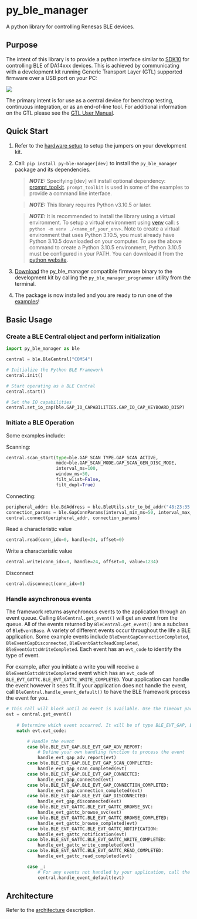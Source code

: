 # py_ble_manager

A python library for controlling Renesas BLE devices.

## Purpose

The intent of this library is to provide a python interface similar to [SDK10](http://lpccs-docs.renesas.com/um-b-092-da1469x_software_platform_reference/User_guides/User_guides.html#the-ble-framework) for controlling BLE of DA14xxx devices. This is achieved by communicating with a development kit running Generic Transport Layer (GTL) supported firmware over a USB port on your PC:

![](https://lpccs-docs.renesas.com/py_ble_manager/_images/usb_to_pc.png)

The primary intent is for use as a central device for benchtop testing, continuous integration, or as an end-of-line tool. For additional information on the GTL please see the [GTL User Manual](https://www.renesas.com/us/en/document/mat/um-b-143-renesas-external-processor-interface-gtl-interface?language=en&r=1564826).

## Quick Start

1. Refer to the [hardware setup](https://github.com/dialog-semiconductor/py_ble_manager/blob/main/docs/source/hardware_setup.rst) to setup the jumpers on your development kit.

2. Call: `pip install py-ble-manager[dev]` to install the `py_ble_manager` package and its dependencies.

    > **_NOTE:_**
      Specifying [dev] will install optional dependency: [prompt_toolkit](https://pypi.org/project/prompt-toolkit/).
      `prompt_toolkit` is used in some of the examples to provide a command line interface.

    > **_NOTE:_**
      This library requires Python v3.10.5 or later.

    > **_NOTE:_**
       It is recommended to install the library using a virtual environment. To setup a virtual environment using [venv](https://docs.python.org/3/library/venv.html) call: `$ python -m venv ./<name_of_your_env>`. Note to create a virtual environment that uses Python 3.10.5, you must already have Python 3.10.5 downloaded on your computer. To use the above command to create a Python 3.10.5 environment, Python 3.10.5 must be configured in your PATH. You can download it from the [python website](https://www.python.org/downloads/release/python-3105/).

3. [Download](https://github.com/dialog-semiconductor/py_ble_manager/tree/main/src/py_ble_manager/util) the py_ble_manager compatible firmware binary to the development kit by calling the `py_ble_manager_programmer`
utility from the terminal.

4. The package is now installed and you are ready to run one of the [examples](https://github.com/dialog-semiconductor/py_ble_manager/tree/main/examples)!

## Basic Usage

### Create a BLE Central object and perform initialization

```Python
import py_ble_manager as ble

central = ble.BleCentral("COM54")

# Initialize the Python BLE Framework
central.init()

# Start operating as a BLE Central 
central.start()

# Set the IO capabilities
central.set_io_cap(ble.GAP_IO_CAPABILITIES.GAP_IO_CAP_KEYBOARD_DISP)
```

### Initiate a BLE Operation

Some examples include:

Scanning:

```Python
central.scan_start(type=ble.GAP_SCAN_TYPE.GAP_SCAN_ACTIVE,
                   mode=ble.GAP_SCAN_MODE.GAP_SCAN_GEN_DISC_MODE,
                   interval_ms=100,
                   window_ms=50,
                   filt_wlist=False,
                   filt_dupl=True)
```

Connecting:

```Python
peripheral_addr: ble.BdAddress = ble.BleUtils.str_to_bd_addr("48:23:35:00:1b:53,P") 
connection_params = ble.GapConnParams(interval_min_ms=50, interval_max_ms=70, slave_latency=0, sup_timeout_ms=420)
central.connect(peripheral_addr, connection_params)
```

Read a characteristic value

```Python
central.read(conn_idx=0, handle=24, offset=0) 
```

Write a characteristic value

```Python
central.write(conn_idx=0, handle=24, offset=0, value=1234) 
```

Disconnect

```Python
central.disconnect(conn_idx=0) 
```

### Handle asynchronous events

The framework returns asynchronous events to the application through an event queue. Calling `BleCentral.get_event()` will get an event from the queue. All of the events returned by `BleCentral.get_event()` are a subclass of `BleEventBase`.
A variety of different events occur throughout the life a BLE application. Some example events include `BleEventGapConnectionCompleted`, `BleEventGapDisconnected`, `BleEventGattcReadCompleted`, `BleEventGattcWriteCompleted`.
Each event has an `evt_code` to identify the type of event.  

For example, after you initiate a write you will receive a `BleEventGattcWriteCompleted` event which has an `evt_code` of `BLE_EVT_GATTC.BLE_EVT_GATTC_WRITE_COMPLETED`. Your application can
handle the event however it sees fit. If your application does not handle the event, call `BleCentral.handle_event_default()` to have the BLE framework process the event for you.

```Python
# This call will block until an event is available. Use the timeout parameter to block for a specified period of time
evt = central.get_event()
    
    # Determine which event occurred. It will be of type BLE_EVT_GAP, BLE_EVT_GATTC, or BLE_EVT_GATTS
    match evt.evt_code:

        # Handle the event
        case ble.BLE_EVT_GAP.BLE_EVT_GAP_ADV_REPORT:
            # Define your own handling function to process the event
            handle_evt_gap_adv_report(evt)
        case ble.BLE_EVT_GAP.BLE_EVT_GAP_SCAN_COMPLETED:
            handle_evt_gap_scan_completed(evt)
        case ble.BLE_EVT_GAP.BLE_EVT_GAP_CONNECTED:
            handle_evt_gap_connected(evt)
        case ble.BLE_EVT_GAP.BLE_EVT_GAP_CONNECTION_COMPLETED:
            handle_evt_gap_connection_completed(evt)
        case ble.BLE_EVT_GAP.BLE_EVT_GAP_DISCONNECTED:
            handle_evt_gap_disconnected(evt)
        case ble.BLE_EVT_GATTC.BLE_EVT_GATTC_BROWSE_SVC:
            handle_evt_gattc_browse_svc(evt)
        case ble.BLE_EVT_GATTC.BLE_EVT_GATTC_BROWSE_COMPLETED:
            handle_evt_gattc_browse_completed(evt)
        case ble.BLE_EVT_GATTC.BLE_EVT_GATTC_NOTIFICATION:
            handle_evt_gattc_notification(evt)
        case ble.BLE_EVT_GATTC.BLE_EVT_GATTC_WRITE_COMPLETED:
            handle_evt_gattc_write_completed(evt)
        case ble.BLE_EVT_GATTC.BLE_EVT_GATTC_READ_COMPLETED:
            handle_evt_gattc_read_completed(evt)

        case _:
            # For any events not handled by your application, call the BleCentral default handler to process the event
            central.handle_event_default(evt)
```

## Architecture

Refer to the [architecture](https://github.com/dialog-semiconductor/py_ble_manager/blob/main/docs/architecture.md) description.
